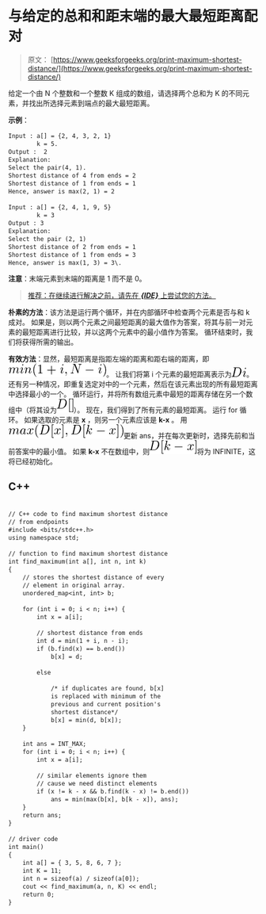 # 与给定的总和和距末端的最大最短距离配对

> 原文： [https://www.geeksforgeeks.org/print-maximum-shortest-distance/](https://www.geeksforgeeks.org/print-maximum-shortest-distance/)

给定一个由 N 个整数和一个整数 K 组成的数组，请选择两个总和为 K 的不同元素，并找出所选择元素到端点的最大最短距离。

**示例**：

```
Input : a[] = {2, 4, 3, 2, 1}
        k = 5.
Output :  2
Explanation:
Select the pair(4, 1). 
Shortest distance of 4 from ends = 2
Shortest distance of 1 from ends = 1
Hence, answer is max(2, 1) = 2      

Input : a[] = {2, 4, 1, 9, 5}
        k = 3
Output : 3
Explanation:
Select the pair (2, 1)
Shortest distance of 2 from ends = 1
Shortest distance of 1 from ends = 3
Hence, answer is max(1, 3) = 3\. 

```

**注意**：末端元素到末端的距离是 1 而不是 0。

> [推荐：在继续进行解决之前，请先在 ***{IDE}*** 上尝试您的方法。](https://ide.geeksforgeeks.org/)

**朴素的方法**：该方法是运行两个循环，并在内部循环中检查两个元素是否与和 k 成对。 如果是，则以两个元素之间最短距离的最大值作为答案，将其与前一对元素的最短距离进行比较，并以这两个元素中的最小值作为答案。 循环结束时，我们将获得所需的输出。

**有效方法**：显然，最短距离是指距左端的距离和距右端的距离，即![min(1+i, N-i)](img/a10c22f98199d9cd9c1e4add790fea56.png "Rendered by QuickLaTeX.com")。 让我们将第 i 个元素的最短距离表示为![Di](img/80e5bc068574ef4b2b0e51386a865cbe.png "Rendered by QuickLaTeX.com")。 还有另一种情况，即重复选定对中的一个元素，然后在该元素出现的所有最短距离中选择最小的一个。 循环运行，并将所有数组元素中最短的距离存储在另一个数组中（将其设为![D[]](img/ff4d9596919079c091f6dd9354596cd0.png "Rendered by QuickLaTeX.com")）。 现在，我们得到了所有元素的最短距离。
运行 for 循环。 如果选取的元素是 **x** ，则另一个元素应该是 **k-x** 。 用![max(D[x], D[k-x])](img/2f4372615c7f8669770ef4243162dfb0.png "Rendered by QuickLaTeX.com")更新 ans，并在每次更新时，选择先前和当前答案中的最小值。 如果 **k-x** 不在数组中，则![D[k-x]](img/7927994623f143bc8998686ce27ce1ec.png "Rendered by QuickLaTeX.com")将为 INFINITE，这将已经初始化。

## C++ 

```

// C++ code to find maximum shortest distance  
// from endpoints 
#include <bits/stdc++.h> 
using namespace std; 

// function to find maximum shortest distance 
int find_maximum(int a[], int n, int k) 
{    
    // stores the shortest distance of every  
    // element in original array. 
    unordered_map<int, int> b; 

    for (int i = 0; i < n; i++) { 
        int x = a[i]; 

        // shortest distance from ends 
        int d = min(1 + i, n - i);  
        if (b.find(x) == b.end()) 
            b[x] = d;   

        else

            /* if duplicates are found, b[x]  
            is replaced with minimum of the 
            previous and current position's 
            shortest distance*/
            b[x] = min(d, b[x]);  
    } 

    int ans = INT_MAX; 
    for (int i = 0; i < n; i++) { 
        int x = a[i]; 

        // similar elements ignore them  
        // cause we need distinct elements     
        if (x != k - x && b.find(k - x) != b.end())          
            ans = min(max(b[x], b[k - x]), ans);         
    } 
    return ans; 
} 

// driver code 
int main() 
{ 
    int a[] = { 3, 5, 8, 6, 7 }; 
    int K = 11; 
    int n = sizeof(a) / sizeof(a[0]); 
    cout << find_maximum(a, n, K) << endl; 
    return 0; 
} 

```